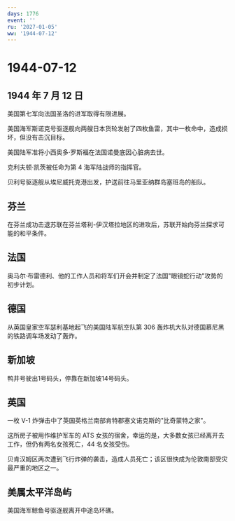 ```yaml
---
days: 1776
event: ''
ru: '2027-01-05'
ww: '1944-07-12'
---
```


# 1944-07-12

## 1944 年 7 月 12 日

美国第七军向法国圣洛的进军取得有限进展。

美国海军斯诺克号驱逐舰向两艘日本货轮发射了四枚鱼雷，其中一枚命中，造成损坏，但没有击沉目标。

美国陆军准将小西奥多·罗斯福在法国诺曼底因心脏病去世。

克利夫顿·凯茨被任命为第 4 海军陆战师的指挥官。

贝利号驱逐舰从埃尼威托克港出发，护送前往马里亚纳群岛塞班岛的船队。

## 芬兰

在芬兰成功击退苏联在芬兰塔利-伊汉塔拉地区的进攻后，苏联开始向芬兰探求可能的和平条件。

## 法国

奥马尔·布雷德利、他的工作人员和将军们开会并制定了法国"眼镜蛇行动"攻势的初步计划。

## 德国

从英国皇家空军瑟利基地起飞的美国陆军航空队第 306
轰炸机大队对德国慕尼黑的铁路调车场发动了轰炸。

## 新加坡

鸭井号驶出1号码头，停靠在新加坡14号码头。

## 英国

一枚 V-1 炸弹击中了英国英格兰南部肯特郡塞文诺克斯的"比奇蒙特之家"。

这所房子被用作维护军车的 ATS
女孩的宿舍，幸运的是，大多数女孩已经离开去工作，但仍有两名女孩死亡，44
名女孩受伤。

贝肯汉姆区两次遭到飞行炸弹的袭击，造成人员死亡；该区很快成为伦敦南部受灾最严重的地区之一。

## 美属太平洋岛屿

美国海军鲸鱼号驱逐舰离开中途岛环礁。